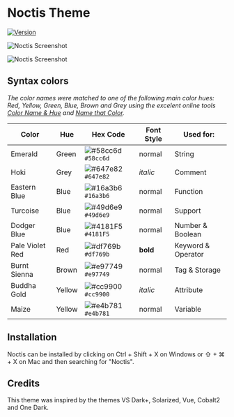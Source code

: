 # Noctis Theme

[![Version](https://vsmarketplacebadge.apphb.com/version/liviuschera.noctis.svg)](https://marketplace.visualstudio.com/items?itemName=liviuschera.noctis)


![Noctis Screenshot](https://github.com/liviuschera/noctis/raw/master/images/noctis-dark.png)

![Noctis Screenshot](https://github.com/liviuschera/noctis/raw/master/images/noctis-light.png)


## Syntax colors

_The color names were matched to one of the following main color hues: Red, Yellow, Green, Blue, Brown and Grey using the excelent online tools [Color Name & Hue](http://www.color-blindness.com/color-name-hue/) and [Name that Color](http://chir.ag/projects/name-that-color)._


| Color           | Hue    | Hex Code                                                           | Font Style | Used for:          |
| --------------- | ------ | ------------------------------------------------------------------ | ---------- | ------------------ |
| Emerald         | Green  | ![#58cc6d](https://placehold.it/19/58cc6d/000000?text=+) `#58cc6d` | normal     | String             |
| Hoki            | Grey   | ![#647e82](https://placehold.it/19/647e82/000000?text=+) `#647e82` | _italic_   | Comment            |
| Eastern Blue    | Blue   | ![#16a3b6](https://placehold.it/19/16a3b6/000000?text=+) `#16a3b6` | normal     | Function           |
| Turcoise        | Blue   | ![#49d6e9](https://placehold.it/19/49d6e9/000000?text=+) `#49d6e9` | normal     | Support            |
| Dodger Blue     | Blue   | ![#4181F5](https://placehold.it/19/4181F5/000000?text=+) `#4181F5` | normal     | Number & Boolean   |
| Pale Violet Red | Red    | ![#df769b](https://placehold.it/19/df769b/000000?text=+) `#df769b` | __bold__   | Keyword & Operator |
| Burnt Sienna    | Brown  | ![#e97749](https://placehold.it/19/e97749/000000?text=+) `#e97749` | normal     | Tag & Storage      |
| Buddha Gold     | Yellow | ![#cc9900](https://placehold.it/19/cc9900/000000?text=+) `#cc9900` | _italic_   | Attribute          |
| Maize           | Yellow | ![#e4b781](https://placehold.it/19/e4b781/000000?text=+) `#e4b781` | normal     | Variable           |


## Installation

Noctis can be installed by clicking on Ctrl + Shift + X on Windows or ⇧ + ⌘ + X on Mac and then searching for "Noctis".

## Credits

This theme was inspired by the themes VS Dark+, Solarized, Vue, Cobalt2 and One Dark.
